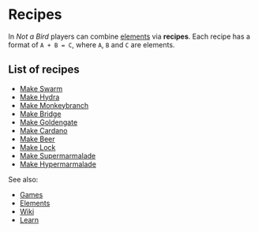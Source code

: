 # Recipes

In _Not a Bird_ players can combine [elements](/wiki/elements) via **recipes**. Each recipe has a format of `A + B = C`, where `A`, `B` and `C` are elements.

## List of recipes

* [Make Swarm](/wiki/recipes/make-swarm)
* [Make Hydra](/wiki/recipes/make-hydra)
* [Make Monkeybranch](/wiki/recipes/make-monkeybranch)
* [Make Bridge](/wiki/recipes/make-bridge)
* [Make Goldengate](/wiki/recipes/make-goldengate)
* [Make Cardano](/wiki/recipes/make-cardano)
* [Make Beer](/wiki/recipes/make-beer)
* [Make Lock](/wiki/recipes/make-lock)
* [Make Supermarmalade](/wiki/recipes/make-supermarmalade)
* [Make Hypermarmalade](/wiki/recipes/make-hypermarmalade)

See also:

* [Games](/wiki/games)
* [Elements](/wiki/elements)
* [Wiki](/wiki/index)
* [Learn](/learn/index)